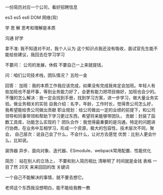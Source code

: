 
一份简历对应一个公司，看好招聘信息

es3 es5 es6 DOM 网络(背)

学  思  解     思考和理解是本质

沟通 好学

拿不准: 我不知道对不对，我个人认为
    这个知识点我还没有吸收，面试官先生能不能给些建议，我回去在学习学习



不要问： 公司的发展，休假
        不要自己一上来就提钱，


问：咱们公司技术栈，团队情况？ 五险一金



回答：
  加班：我的本质工作我应该完成，如果没有完成我肯定会加班。年轻人有些加班也不是坏事，等到业务能力好了，会更有能力把项目做好，加班也会少的。
  不懂的怎么解决：我一定会找到手册，找到学习方案，进一步学习，做大量业务实验。做业务相关的实验
  自我介绍：名字，年龄，工作时长，觉得贵公司怎么好，我希望能给贵公司做出贡献
  职业规划：给公司做出一定的业绩的前提下，和公司领导和同事带领和帮助下学习更过东西，希望将来能够带团队，
  贡献：封装了函数工具库，功能怎么实现的？
  团队合作：我觉得最重要的是沟通，特定的问题进行协商，在业务中互相学习，形成一个资源，极大的包容性，技术层次不同，聚会，
  自己层次：说自己会了什么，不会什么，让对方去感觉
  优势：比别人更会什么，比如说。

  装饰器   异步、面向对象、迭代器、ESmodule、webpack常用配置、性能优化

简历：
  站在别人的立场上，
  不要和别人简历相比
  清晰明了  时间就是金钱  表格 一目了然
  20天 来来回回的改
  关键词

 一个自己不能解决的事情，就不要去想它。

  老师这个东西我没想明白，能不能给我教一教